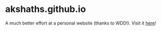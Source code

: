 # akshaths.github.io
A much better effort at a personal website (thanks to WDD!). Visit it [here](https://akshaths.github.io)!
